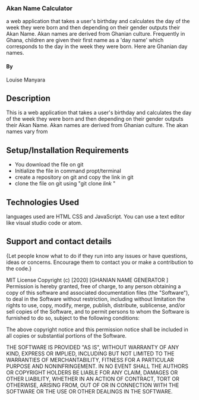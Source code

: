 ### Akan Name Calculator
 a web application that takes a user's birthday and calculates the day of the week they were born and then depending on their gender outputs their Akan Name. Akan names are derived from Ghanian culture. Frequently in Ghana, children are given their first name as a 'day name' which corresponds to the day in the week they were born. Here are Ghanian day names.
#### By 
Louise Manyara
## Description
This is a web application that takes a user's birthday and calculates the day of the week they were born and then depending on their gender outputs their Akan Name. Akan names are derived from Ghanian culture. The akan names vary from 
## Setup/Installation Requirements
* You download the file on git
* Initialize the file in command propt/terminal
* create a repository on git and copy the link in git
* clone the file on git using "git clone *link* "

## Technologies Used
languages used are HTML CSS and JavaScript. You can use a text editor like visual studio code or atom.
## Support and contact details
{Let people know what to do if they run into any issues or have questions, ideas or concerns.  Encourage them to contact you or make a contribution to the code.}

MIT License
Copyright (c) [2020] [GHANIAN NAME GENERATOR ]
Permission is hereby granted, free of charge, to any person obtaining a copy of this software and associated documentation files (the "Software"), to deal in the Software without restriction, including without limitation the rights to use, copy, modify, merge, publish, distribute, sublicense, and/or sell copies of the Software, and to permit persons to whom the Software is furnished to do so, subject to the following conditions:

The above copyright notice and this permission notice shall be included in all copies or substantial portions of the Software.

THE SOFTWARE IS PROVIDED "AS IS", WITHOUT WARRANTY OF ANY KIND, EXPRESS OR IMPLIED, INCLUDING BUT NOT LIMITED TO THE WARRANTIES OF MERCHANTABILITY, FITNESS FOR A PARTICULAR PURPOSE AND NONINFRINGEMENT. IN NO EVENT SHALL THE AUTHORS OR COPYRIGHT HOLDERS BE LIABLE FOR ANY CLAIM, DAMAGES OR OTHER LIABILITY, WHETHER IN AN ACTION OF CONTRACT, TORT OR OTHERWISE, ARISING FROM, OUT OF OR IN CONNECTION WITH THE SOFTWARE OR THE USE OR OTHER DEALINGS IN THE SOFTWARE.
